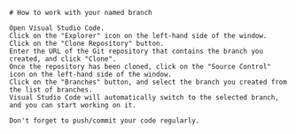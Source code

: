     # How to work with your named branch
    
    Open Visual Studio Code.
    Click on the "Explorer" icon on the left-hand side of the window.
    Click on the "Clone Repository" button.
    Enter the URL of the Git repository that contains the branch you created, and click "Clone".
    Once the repository has been cloned, click on the "Source Control" icon on the left-hand side of the window.
    Click on the "Branches" button, and select the branch you created from the list of branches.
    Visual Studio Code will automatically switch to the selected branch, and you can start working on it.
    
    Don't forget to push/commit your code regularly.
